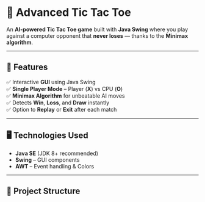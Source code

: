 # 🎯 Advanced Tic Tac Toe

An **AI-powered Tic Tac Toe game** built with **Java Swing** where you play against a computer opponent that **never loses** — thanks to the **Minimax algorithm**.

---

## 📌 Features
✅ Interactive **GUI** using Java Swing  
✅ **Single Player Mode** – Player (**X**) vs CPU (**O**)  
✅ **Minimax Algorithm** for unbeatable AI moves  
✅ Detects **Win**, **Loss**, and **Draw** instantly  
✅ Option to **Replay** or **Exit** after each match  

---

## 🖥️ Technologies Used
- **Java SE** (JDK 8+ recommended)
- **Swing** – GUI components
- **AWT** – Event handling & Colors

---

## 📂 Project Structure
